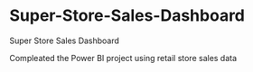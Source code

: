 # Super-Store-Sales-Dashboard
Super Store Sales Dashboard


Compleated the Power BI project using retail store sales data

